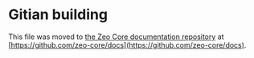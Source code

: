 Gitian building
================

This file was moved to [the Zeo Core documentation repository](https://github.com/zeo-core/docs/blob/master/gitian-building.md) at [https://github.com/zeo-core/docs](https://github.com/zeo-core/docs).

